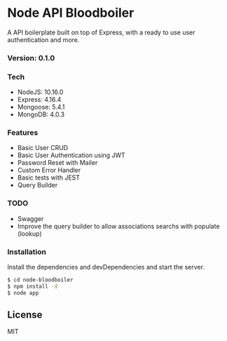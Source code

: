 # Node API Bloodboiler

A API boilerplate built on top of Express, with a ready to use user authentication and more.

### Version: 0.1.0
### Tech
  - NodeJS: 10.16.0
  - Express: 4.16.4
  - Mongoose: 5.4.1
  - MongoDB: 4.0.3

### Features

  - Basic User CRUD
  - Basic User Authentication using JWT
  - Password Reset with Mailer
  - Custom Error Handler
  - Basic tests with JEST
  - Query Builder

### TODO

  - Swagger
  - Improve the query builder to allow associations searchs with populate (lookup)

### Installation

Install the dependencies and devDependencies and start the server.

```sh
$ cd node-bloodboiler
$ npm install -d
$ node app
```

License
----

MIT

